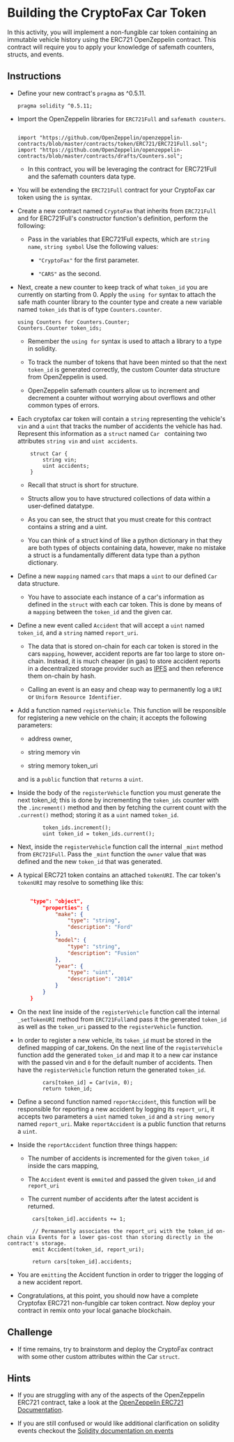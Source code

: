 # Building the CryptoFax Car Token

In this activity, you will implement a non-fungible car token containing an immutable vehicle history using the ERC721 OpenZeppelin contract. This contract will require you to apply your knowledge of safemath counters, structs, and events.

## Instructions

* Define your new contract's  `pragma` as ^0.5.11.

  ```solidity
  pragma solidity ^0.5.11;
  ```

* Import the OpenZeppelin libraries for `ERC721Full` and `safemath counters`.

  ```solidity

  import "https://github.com/OpenZeppelin/openzeppelin-contracts/blob/master/contracts/token/ERC721/ERC721Full.sol";
  import "https://github.com/OpenZeppelin/openzeppelin-contracts/blob/master/contracts/drafts/Counters.sol";

  ```

  * In this contract, you will be leveraging the contract for ERC721Full and the safemath counters data type.

* You will be extending the `ERC721Full` contract for your CryptoFax car token using the `is` syntax.

* Create a new contract named `CryptoFax` that inherits from `ERC721Full` and for ERC721Full's constructor function's definition, perform the following:

  * Pass in the variables that ERC721Full expects, which are `string name`, `string symbol` Use the following values:

    * `"CryptoFax"` for the first parameter.

    * `"CARS"` as the second.

* Next, create a new counter to keep track of what `token_id` you are currently on starting from 0. Apply the `using for` syntax to attach the safe math counter library to the counter type and create a new variable named `token_ids` that is of type `Counters.counter`.

  ```solidity
  using Counters for Counters.Counter;
  Counters.Counter token_ids;
  ```

  * Remember the `using for` syntax is used to attach a library to a type in solidity.

  * To track the number of tokens that have been minted so that the next `token_id` is generated correctly, the custom Counter data structure from OpenZeppelin is used.

  * OpenZeppelin safemath counters allow us to increment and decrement a counter without worrying about overflows and other common types of errors.

* Each cryptofax car token will contain a `string` representing the vehicle's `vin` and a `uint` that tracks the number of accidents the vehicle has had. Represent this information as a `struct` named `Car ` containing two attributes `string vin` and `uint accidents`.

  ```solidity
      struct Car {
          string vin;
          uint accidents;
      }
  ```

  * Recall that struct is short for structure.

  * Structs allow you to have structured collections of data within a user-defined datatype.

  * As you can see, the struct that you must create for this contract contains a string and a uint.

  * You can think of a struct kind of like a python dictionary in that they are both types of objects containing data, however, make no mistake a struct is a fundamentally different data type than a python dictionary.

* Define a new `mapping` named `cars` that maps a `uint` to our defined `Car` data structure.

  * You have to associate each instance of a car's information as defined in the `struct` with each car token. This is done by means of a `mapping` between the `token_id` and the given car.

* Define a new event called `Accident` that will accept a `uint` named `token_id`, and a `string` named  `report_uri`.

    * The data that is stored on-chain for each car token is stored in the cars `mapping`, however, accident reports are far too large to store on-chain.  Instead, it is much cheaper (in gas) to store accident reports in a decentralized storage provider such as [IPFS](https://ipfs.io/) and then reference them on-chain by hash.

    * Calling an event is an easy and cheap way to permanently log a `URI` or `Uniform Resource Identifier`.

* Add a function named `registerVehicle`. This function will be responsible for registering a new vehicle on the chain; it accepts the following parameters:

  * address owner,

  * string memory vin

  * string memory token_uri

  and is a `public` function that `returns` a `uint`.

* Inside the body of the `registerVehicle` function you must generate the next token_id; this is done by incrementing the `token_ids` counter with the `.increment()` method and then by fetching the current count with the `.current()` method; storing it as a `uint` named `token_id`.

  ```solidity
          token_ids.increment();
          uint token_id = token_ids.current();
  ```

* Next, inside the `registerVehicle` function call the internal `_mint` method from `ERC721Full`. Pass the `_mint` function the `owner` value that was defined and the new `token_id` that was generated.

* A typical ERC721 token contains an attached `tokenURI`.  The car token's `tokenURI` may resolve to something like this:

  ```json

      "type": "object",
          "properties": {
              "make": {
                  "type": "string",
                  "description": "Ford"
              },
              "model": {
                  "type": "string",
                  "description": "Fusion"
              },
              "year": {
                  "type": "uint",
                  "description": "2014"
              }
          }
      }
  ```

* On the next line inside of the `registerVehicle` function call the internal `_setTokenURI` method from `ERC721Full`and pass it the generated `token_id` as well as the `token_uri` passed to the `registerVehicle` function.

* In order to register a new vehicle, its `token_id` must be stored in the defined mapping of car_tokens. On the next line of the `registerVehicle` function add the generated `token_id` and map it to a new car instance with the passed vin and `0` for the default number of accidents. Then have the `registerVehicle` function return the generated `token_id`.

  ```solidity
          cars[token_id] = Car(vin, 0);
          return token_id;
  ```

* Define a second function named `reportAccident`, this function will be responsible for reporting a new accident by logging its `report_uri`, it accepts two parameters a `uint` named `token_id` and a `string memory` named  `report_uri`. Make `reportAccident` is a public function that returns a `uint`.

* Inside the `reportAccident` function three things happen:

  * The number of accidents is incremented for the given `token_id` inside the cars mapping,

  * The `Accident` event is `emmited` and passed the given `token_id` and `report_uri`

  * The current number of accidents after the latest accident is returned.

```solidity
        cars[token_id].accidents += 1;

        // Permanently associates the report_uri with the token_id on-chain via Events for a lower gas-cost than storing directly in the contract's storage.
        emit Accident(token_id, report_uri);

        return cars[token_id].accidents;
```

* You are `emitting` the  Accident function in order to trigger the logging of a new accident report.

* Congratulations, at this point, you should now have a complete Cryptofax ERC721 non-fungible car token contract. Now deploy your contract in remix onto your local ganache blockchain.

## Challenge

* If time remains, try to brainstorm and deploy the CryptoFax contract with some other custom attributes within the Car `struct`.

## Hints

* If you are struggling with any of the aspects of the OpenZeppelin ERC721 contract, take a look at the [OpenZeppelin ERC721 Documentation](https://docs.openzeppelin.com/contracts/2.x/api/token/erc721).

* If you are still confused or would like additional clarification on solidity events checkout the [Solidity documentation on events](https://solidity.readthedocs.io/en/v0.5.3/contracts.html#events)
